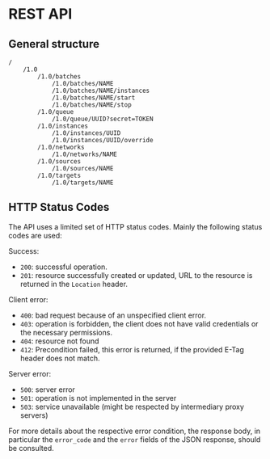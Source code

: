 REST API
========

General structure
-----------------

```plain
/
    /1.0
        /1.0/batches
            /1.0/batches/NAME
            /1.0/batches/NAME/instances
            /1.0/batches/NAME/start
            /1.0/batches/NAME/stop
        /1.0/queue
            /1.0/queue/UUID?secret=TOKEN
        /1.0/instances
            /1.0/instances/UUID
            /1.0/instances/UUID/override
        /1.0/networks
            /1.0/networks/NAME
        /1.0/sources
            /1.0/sources/NAME
        /1.0/targets
            /1.0/targets/NAME
```

HTTP Status Codes
-----------------

The API uses a limited set of HTTP status codes. Mainly the following
status codes are used:

Success:

* `200`: successful operation.
* `201`: resource successfully created or updated, URL to the resource is returned in the `Location` header.

Client error:

* `400`: bad request because of an unspecified client error.
* `403`: operation is forbidden, the client does not have valid credentials or the necessary permissions.
* `404`: resource not found
* `412`: Precondition failed, this error is returned, if the provided E-Tag header does not match.

Server error:

* `500`: server error
* `501`: operation is not implemented in the server
* `503`: service unavailable (might be respected by intermediary proxy servers)

For more details about the respective error condition, the response body,
in particular the `error_code` and the `error` fields of the JSON response,
should be consulted.
